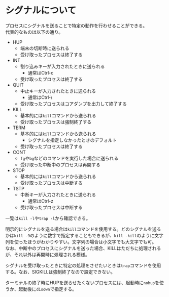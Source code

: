 # シグナルについて

プロセスにシグナルを送ることで特定の動作を行わせることができる。  
代表的なものは以下の通り。

- HUP
    - 端末の切断時に送られる
    - 受け取ったプロセスは終了する
- INT
    - 割り込みキーが入力されたときに送られる
        - 通常はCtrl-c
    - 受け取ったプロセスは終了する
- QUIT
    - 中止キーが入力されたときに送られる
        - 通常はCtrl-\
    - 受け取ったプロセスはコアダンプを出力して終了する
- KILL
    - 基本的には`kill`コマンドから送られる
    - 受け取ったプロセスは強制終了する
- TERM
    - 基本的には`kill`コマンドから送られる
        - シグナルを指定しなかったときのデフォルト
    - 受け取ったプロセスは終了する
- CONT
    - `fg`や`bg`などのコマンドを実行した場合に送られる
    - 受け取った中断中のプロセスは再開する
- STOP
    - 基本的には`kill`コマンドから送られる
    - 受け取ったプロセスは中断する
- TSTP
    - 中断キーが入力されたときに送られる
        - 通常はCtrl-z
    - 受け取ったプロセスは中断する

一覧は`kill -l`や`trap -l`から確認できる。

明示的にシグナルを送る場合は`kill`コマンドを使用する。どのシグナルを送るかは`kill -9`のように数字で指定することもできるが、`kill -kill`のように文字列を使ったほうがわかりやすい。文字列の場合は小文字でも大文字でも可。  
なお、中断中のプロセスにシグナルを送った場合、KILLはただちに処理されるが、それ以外は再開時に処理される模様。

シグナルを受け取ったときに特定の処理をさせたいときは`trap`コマンドを使用する。なお、SIGKILLは強制終了なので設定できない。

ターミナルの終了時にHUPを送らせたくないプロセスには、起動時に`nohup`を使うか、起動後に`disown`で指定する。
